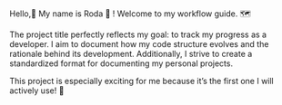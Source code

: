 Hello,👋 My name is Roda 🌷 ! Welcome to my workflow guide. 🗺️

The project title perfectly reflects my goal: to track my progress as a developer. I aim to document how my code structure evolves and the rationale behind its development. Additionally, I strive to create a standardized format for documenting my personal projects.

This project is especially exciting for me because it’s the first one I will actively use! 💖
